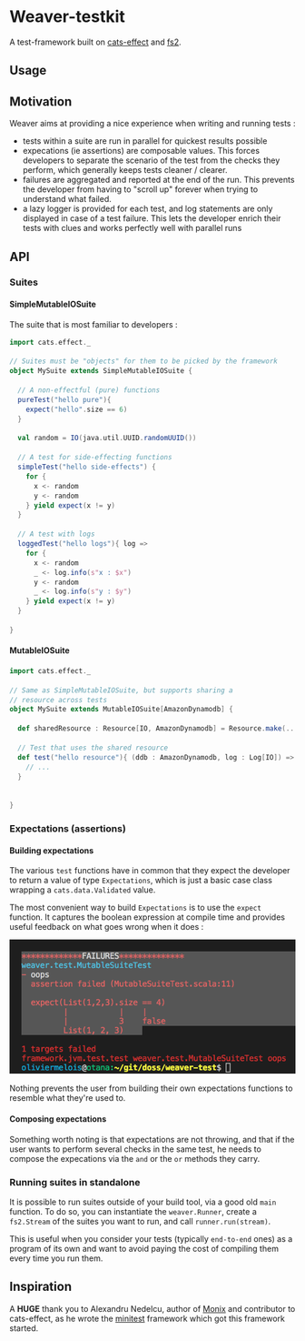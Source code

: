 
# Weaver-testkit

A test-framework built on [cats-effect](https://github.com/typelevel/cats-effect) and
[fs2](https://github.com/functional-streams-for-scala/fs2).

## Usage

## Motivation

Weaver aims at providing a nice experience when writing and running tests :

* tests within a suite are run in parallel for quickest results possible
* expecations (ie assertions) are composable values. This forces
developers to separate the scenario of the test from the checks they perform,
which generally keeps tests cleaner / clearer.
* failures are aggregated and reported at the end of the run. This prevents the developer from having to "scroll up" forever when trying to understand what failed.
* a lazy logger is provided for each test, and log statements are only displayed in case of a test failure. This lets the developer enrich their tests with clues and works perfectly well with parallel runs

## API

### Suites

#### SimpleMutableIOSuite

The suite that is most familiar to developers :

```scala 
import cats.effect._

// Suites must be "objects" for them to be picked by the framework
object MySuite extends SimpleMutableIOSuite {

  // A non-effectful (pure) functions
  pureTest("hello pure"){
    expect("hello".size == 6)
  }

  val random = IO(java.util.UUID.randomUUID())

  // A test for side-effecting functions
  simpleTest("hello side-effects") {
    for {
      x <- random
      y <- random
    } yield expect(x != y)
  }

  // A test with logs
  loggedTest("hello logs"){ log =>
    for {
      x <- random
      _ <- log.info(s"x : $x")
      y <- random
      _ <- log.info(s"y : $y")
    } yield expect(x != y)
  }

}
```

#### MutableIOSuite

```scala
import cats.effect._

// Same as SimpleMutableIOSuite, but supports sharing a
// resource across tests
object MySuite extends MutableIOSuite[AmazonDynamodb] {

  def sharedResource : Resource[IO, AmazonDynamodb] = Resource.make(...)

  // Test that uses the shared resource
  def test("hello resource"){ (ddb : AmazonDynamodb, log : Log[IO]) =>
    // ...
  }


}
```

### Expectations (assertions)

#### Building expectations

The various `test` functions have in common that they expect the developer to return a value of type `Expectations`, which is just a basic case class wrapping a `cats.data.Validated` value.

The most convenient way to build `Expectations` is to use the `expect` function. It captures the boolean expression at compile time and provides useful feedback on what goes wrong when it does :

![Oops](docs/screenshots/oops.png)

Nothing prevents the user from building their own expectations functions to resemble what they're used to.

#### Composing expectations

Something worth noting is that expectations are not throwing, and that if the user wants to perform several checks in the same test, he needs to compose the expecations via the `and` or the `or` methods they carry.

### Running suites in standalone

It is possible to run suites outside of your build tool, via a good old `main` function. To do so, you can instantiate the `weaver.Runner`, create a `fs2.Stream` of the suites you want to run, and call `runner.run(stream)`.

This is useful when you consider your tests (typically `end-to-end` ones) as a program of its own and want to avoid paying the cost of compiling them every time you run them.



## Inspiration

A **HUGE** thank you to Alexandru Nedelcu, author of [Monix](https://github.com/monix/monix) and contributor to
cats-effect, as he wrote the [minitest](https://github.com/monix/minitest)
framework which got this framework started.




